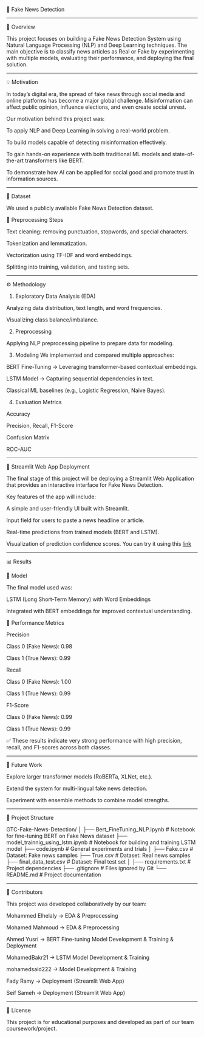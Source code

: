 📰 Fake News Detection

---

📌 Overview

This project focuses on building a Fake News Detection System using Natural Language Processing (NLP) and Deep Learning techniques.
The main objective is to classify news articles as Real or Fake by experimenting with multiple models, evaluating their performance, and deploying the final solution.


---

💡 Motivation

In today’s digital era, the spread of fake news through social media and online platforms has become a major global challenge.
Misinformation can affect public opinion, influence elections, and even create social unrest.

Our motivation behind this project was:

To apply NLP and Deep Learning in solving a real-world problem.

To build models capable of detecting misinformation effectively.

To gain hands-on experience with both traditional ML models and state-of-the-art transformers like BERT.

To demonstrate how AI can be applied for social good and promote trust in information sources.



---

📂 Dataset

We used a publicly available Fake News Detection dataset.

🔧 Preprocessing Steps

Text cleaning: removing punctuation, stopwords, and special characters.

Tokenization and lemmatization.

Vectorization using TF-IDF and word embeddings.

Splitting into training, validation, and testing sets.



---

⚙️ Methodology

1. Exploratory Data Analysis (EDA)

Analyzing data distribution, text length, and word frequencies.

Visualizing class balance/imbalance.



2. Preprocessing

Applying NLP preprocessing pipeline to prepare data for modeling.



3. Modeling
We implemented and compared multiple approaches:

BERT Fine-Tuning → Leveraging transformer-based contextual embeddings.

LSTM Model → Capturing sequential dependencies in text.

Classical ML baselines (e.g., Logistic Regression, Naive Bayes).



4. Evaluation Metrics

Accuracy

Precision, Recall, F1-Score

Confusion Matrix

ROC-AUC





---

🚀 Streamlit Web App Deployment

The final stage of this project will be deploying a Streamlit Web Application that provides an interactive interface for Fake News Detection.

Key features of the app will include:

A simple and user-friendly UI built with Streamlit.

Input field for users to paste a news headline or article.

Real-time predictions from trained models (BERT and LSTM).

Visualization of prediction confidence scores.
You can try it using this [link](https://finetuning--roberta-base-for-fake-news-classifier-otpwywcmgxyu.streamlit.app/)



---

📊 Results

🧠 Model

The final model used was:

LSTM (Long Short-Term Memory) with Word Embeddings

Integrated with BERT embeddings for improved contextual understanding.


🎯 Performance Metrics

Precision

Class 0 (Fake News): 0.98

Class 1 (True News): 0.99


Recall

Class 0 (Fake News): 1.00

Class 1 (True News): 0.99


F1-Score

Class 0 (Fake News): 0.99

Class 1 (True News): 0.99



✅ These results indicate very strong performance with high precision, recall, and F1-scores across both classes.




---

🔮 Future Work

Explore larger transformer models (RoBERTa, XLNet, etc.).

Extend the system for multi-lingual fake news detection.

Experiment with ensemble methods to combine model strengths.



---

📂 Project Structure

GTC-Fake-News-Detection/
│
├── Bert_FineTuning_NLP.ipynb        # Notebook for fine-tuning BERT on Fake News dataset
├── model_trainnig_using_lstm.ipynb  # Notebook for building and training LSTM model
├── code.ipynb                       # General experiments and trials
│
├── Fake.csv                         # Dataset: Fake news samples
├── True.csv                         # Dataset: Real news samples
├── final_data_test.csv              # Dataset: Final test set
│
├── requirements.txt                 # Project dependencies
├── .gitignore                       # Files ignored by Git
└── README.md                        # Project documentation


---

👥 Contributors

This project was developed collaboratively by our team:

Mohammed Elhelaly → EDA & Preprocessing

Mohamed Mahmoud → EDA &
Preprocessing 

Ahmed Yusri → BERT Fine-tuning Model Development & Training & Deployment

MohamedBakr21 → LSTM Model Development & Training

mohamedsaid222 → Model Development & Training 

Fady Ramy → Deployment 
(Streamlit Web App) 

Seif Sameh → Deployment 
(Streamlit Web App) 



---

📜 License

This project is for educational purposes and developed as part of our team coursework/project.
  

